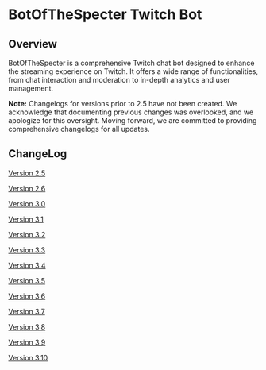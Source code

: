 # BotOfTheSpecter Twitch Bot

## Overview
BotOfTheSpecter is a comprehensive Twitch chat bot designed to enhance the streaming experience on Twitch. It offers a wide range of functionalities, from chat interaction and moderation to in-depth analytics and user management.

**Note:** Changelogs for versions prior to 2.5 have not been created. We acknowledge that documenting previous changes was overlooked, and we apologize for this oversight. Moving forward, we are committed to providing comprehensive changelogs for all updates.

## ChangeLog
[Version 2.5](2.5.md)

[Version 2.6](2.6.md)

[Version 3.0](3.0.md)

[Version 3.1](3.1.md)

[Version 3.2](3.2.md)

[Version 3.3](3.3.md)

[Version 3.4](3.4.md)

[Version 3.5](3.5.md)

[Version 3.6](3.6.md)

[Version 3.7](3.7.md)

[Version 3.8](3.8.md)

[Version 3.9](3.9.md)

[Version 3.10](3.10.md)